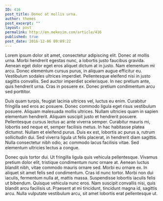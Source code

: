 ```yaml
---
ID: 416
post_title: Donec at mollis urna.
author: themes
post_excerpt: ""
layout: post
permalink: http://en.mekesim.com/article/416
published: true
post_date: 2016-12-06 09:09:22
---
```

Lorem ipsum dolor sit amet, consectetur adipiscing elit. Donec at mollis urna. Morbi hendrerit egestas nunc, a lobortis justo faucibus gravida. Aenean eget dolor eget eros aliquet dictum at in justo. Nam elementum mi arcu. Donec elementum cursus purus, in aliquam augue efficitur eu. Vestibulum sodales ultrices imperdiet. Pellentesque eleifend nisi in justo sagittis convallis. Sed auctor imperdiet scelerisque. In nec pretium ante, quis hendrerit urna. Cras in posuere ex. Donec pretium condimentum arcu sed porttitor.

Duis quam turpis, feugiat lacinia ultrices vel, luctus eu enim. Curabitur fringilla sed eros ac posuere. Donec commodo ligula eget risus vestibulum posuere. Aliquam malesuada mollis ultrices. Nullam ultricies quam in sapien elementum hendrerit. Aliquam suscipit justo et hendrerit posuere. Pellentesque cursus lectus ac ante viverra semper. Curabitur mauris mi, lobortis sed neque et, semper facilisis metus. In hac habitasse platea dictumst. Nullam et eleifend purus. Duis ex est, lobortis ac purus a, rutrum sollicitudin dui. Sed viverra ligula ut felis placerat, in hendrerit diam sagittis. Nulla consectetur nibh odio, ac commodo lacus facilisis vitae. Sed elementum ultricies lectus a congue.

Donec quis tortor dui. Ut fringilla ligula quis vehicula pellentesque. Vivamus pretium dolor elit, tristique condimentum nunc ornare at. Aenean luctus blandit nibh, vitae commodo mauris ornare sed. Morbi eu ornare ex. In aliquet sit amet felis sed condimentum. Cras id nunc tortor. Morbi non dui iaculis, fermentum nulla at, mattis massa. Suspendisse lobortis iaculis felis ut bibendum. Quisque vehicula nunc eros. Nam suscipit convallis nisi, quis blandit arcu facilisis ut. Praesent at mi tincidunt, tincidunt magna id, sagittis arcu. Nulla vulputate vestibulum arcu, sit amet lobortis erat pellentesque ut.
